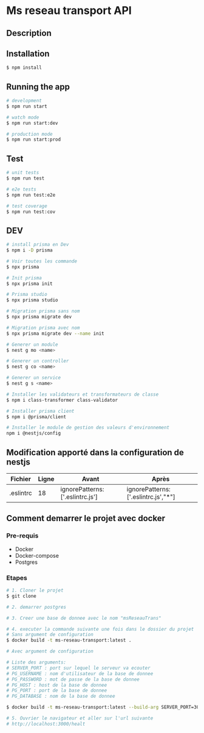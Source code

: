 
# Ms reseau transport API
## Description


## Installation

```bash
$ npm install
```

## Running the app

```bash
# development
$ npm run start

# watch mode
$ npm run start:dev

# production mode
$ npm run start:prod
```

## Test

```bash
# unit tests
$ npm run test

# e2e tests
$ npm run test:e2e

# test coverage
$ npm run test:cov
```

## DEV
```bash
# install prisma en Dev 
$ npm i -D prisma 

# Voir toutes les commande 
$ npx prisma 

# Init prisma
$ npx prisma init

# Prisma studio
$ npx prisma studio

# Migration prisma sans nom
$ npx prisma migrate dev 

# Migration prisma avec nom
$ npx prisma migrate dev --name init

# Generer un module
$ nest g mo <name>

# Generer un controller
$ nest g co <name>

# Generer un service
$ nest g s <name>

# Installer les validateurs et transformateurs de classe
$ npm i class-transformer class-validator

# Installer prisma client
$ npm i @prisma/client

# Installer le module de gestion des valeurs d'environnement
npm i @nestjs/config


```

## Modification apporté dans la configuration de nestjs
|   Fichier     |    Ligne  |  Avant   |  Après   |
|   ---    |   ---     |   ---    |   ---    |
|   .eslintrc   |    18 |  ignorePatterns: ['.eslintrc.js']    |   ignorePatterns: ['.eslintrc.js',"*"]    |

## Comment demarrer le projet avec docker 

### Pre-requis
- Docker
- Docker-compose
- Postgres

### Etapes
```bash
# 1. Cloner le projet
$ git clone

# 2. demarrer postgres

# 3. Creer une base de donnee avec le nom "msReseauTrans"

# 4. executer la commande suivante une fois dans le dossier du projet 
# Sans argument de configuration
$ docker build -t ms-reseau-transport:latest .

# Avec argument de configuration

# Liste des arguments:
# SERVER_PORT : port sur lequel le serveur va ecouter
# PG_USERNAME : nom d'utilisateur de la base de donnee
# PG_PASSWORD : mot de passe de la base de donnee
# PG_HOST : host de la base de donnee
# PG_PORT : port de la base de donnee
# PG_DATABASE : nom de la base de donnee

$ docker build -t ms-reseau-transport:latest --build-arg SERVER_PORT=3000  --build-arg PG_USERNAME=postgres --build-arg PG_PASSWORD=root  --build-arg PG_HOST=localhost --build-arg PG_PORT=postgres --build-arg PG_DATABASE=msReseauTrans  .

# 5. Ouvrier le navigateur et aller sur l'url suivante
# http://localhost:3000/healt
```